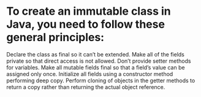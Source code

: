 
# To create an immutable class in Java, you need to follow these general principles:

Declare the class as final so it can’t be extended.
Make all of the fields private so that direct access is not allowed.
Don’t provide setter methods for variables.
Make all mutable fields final so that a field’s value can be assigned only once.
Initialize all fields using a constructor method performing deep copy.
Perform cloning of objects in the getter methods to return a copy rather than returning the actual object reference.
